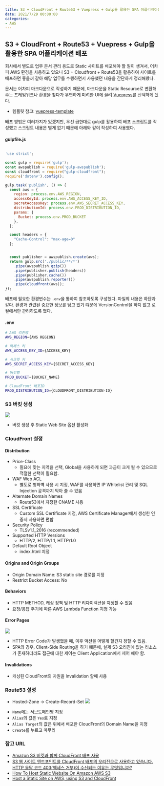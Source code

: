 ```yaml
---
title: S3 + CloudFront + Route53 + Vuepress + Gulp을 활용한 SPA 어플리케이션 배포
date: 2021/7/29 00:00:00
categories:
- AWS
---
```


## S3 + CloudFront + Route53 + Vuepress + Gulp을 활용한 SPA 어플리케이션 배포

회사에서 별도로 업무 문서 관리 용도로 Static 사이트를 배포해야 할 일이 생겨서, 어차피 AWS 환경을 사용하고 있으니 S3 + Cloudfront + Route53을 활용하여 사이트를 배포하면 좋을꺼 같아 해당 업무를 수행하면서 사용했던 내용을 간단하게 정리해봤다.

문서는 어차피 마크다운으로 작성하기 때문에, 마크다운을 Static Resource로 변환해주는 프레임워크나 환경을 찾다가 우연하게 미려한 UI에 끌려 [Vuepress](https://vuepress.vuejs.org/)를 선택하게 됬다.

- 템플릿 참고: [vuepress-template](https://github.com/stasson/vuepress-template)

배포 방법은 여러가지가 있겠지만, 우선 급한대로 gulp를 활용하여 배포 스크립트를 작성했고 스크립트 내용은 별게 없기 때문에 아래와 같이 작성하여 사용했다.

#### gulpfile.js
```javascript

'use strict';

const gulp = require('gulp');
const awspublish = require('gulp-awspublish');
const cloudfront = require("gulp-cloudfront");
require('dotenv').config();

gulp.task('publish', () => {
  const aws = {
    region: process.env.AWS_REGION,
    accessKeyId: process.env.AWS_ACCESS_KEY_ID,
    secretAccessKey: process.env.AWS_SECRET_ACCESS_KEY,
    distributionId: process.env.PROD_DISTRIBUTION_ID,
    params: {
      Bucket: process.env.PROD_BUCKET
    },
  };

  const headers = {
    "Cache-Control": "max-age=0"
  };


  const publisher = awspublish.create(aws);
  return gulp.src('./public/**/*')
    .pipe(awspublish.gzip())
    .pipe(publisher.publish(headers))
    .pipe(publisher.cache())
    .pipe(awspublish.reporter())
    .pipe(cloudfront(aws));
});
```
배포에 필요한 환경변수는 `.env`을 통하여 참조하도록 구성했다. 파일의 내용은 하단과 같다. 환경과 관련된 중요한 정보를 담고 있기 떄문에 VersionControl을 하지 않고 로컬에서만 관리하도록 했다.

#### .env
```bash
# AWS 리전명
AWS_REGION={AWS REGION} 

# 액세스 키
AWS_ACCESS_KEY_ID={ACCESS_KEY}

# 시크릿 키
AWS_SECRET_ACCESS_KEY={SECRET_ACCESS_KEY}

# 버킷명
PROD_BUCKET={BUCKET_NAME}

# CloudFront 배포ID
PROD_DISTRIBUTION_ID={CLOUDFRONT_DISTRIBUTION-ID}
```


### S3 버킷 생성
![](https://i.imgur.com/sM202Cw.png)
  - 버킷 생성 후 Static Web Site 옵션 활성화

### CloudFront 설정
#### Distribution
- Price-Class
  - 필요에 맞는 지역을 선택, Global을 사용하게 되면 과금이 크게 될 수 있으므로 적절한 선택이 필요함.
- WAF Web ACL
  - 별도로 병화벽 사용 시 지정, WAF를 사용하면 IP Whitelist 관리 및 SQL Injection 공격까지 막아 줄 수 있음
- Alternate Domain Names
  - Route53에서 지정한 CNAME 사용
- SSL Certificate
  - Custom SSL Certificate 지정, AWS Certificate Manager에서 생성한 인증서 사용하면 편함
- Security Policy
  - TLSv1.1_2016 (recommended)
- Supported HTTP Versions
  - HTTP/2, HTTP/1.1, HTTP/1.0
- Default Root Object
  - index.html 지정
#### Origins and Origin Groups
- Origin Domain Name: S3 static site 경로를 지정
- Restrict Bucket Access: No

#### Behaviors
- HTTP METHOD, 캐싱 정책 및 HTTP 리다이렉션을 지정할 수 있음
- 요청/응답 주기에 따른 AWS Lambda Function 지정 가능

#### Error Pages
![](https://i.imgur.com/KHZH6e4.png)
- HTTP Error Code가 발생했을 때, 이후 액션을 어떻게 할건지 정할 수 있음.
- SPA의 경우, Client-Side Routing을 하기 떄문에, 실제 S3 오리진에 없는 리소스가 존재하더라도 접근에 대한 제어는 Client Application에서 제어 해야 함.

#### Invalidations
- 캐싱된 CloudFront의 자원을 Invalidation 할때 사용 

### Route53 설정
* Hosted-Zone -> Create-Record-Set
![](https://i.imgur.com/P5clcf6.png)
- `Name`에는 서브도메인명 지정
- `Alias`의 값은 `Yes`로 지정
- `Alias Target`의 값은 위에서 배포한 CloudFront의 Domain Name을 지정
- `Create`를 누르고 마무리

### 참고 URL
- [Amazon S3 버킷과 함께 CloudFront 배포 사용](https://support.ptc.com/help/thingworx_hc/thingworx_utilities_8_hc/ko/index.html#page/ThingWorx_Utilities/Converge_CDNCloudFrontWS3.html)
- [S3 웹 사이트 엔드포인트를 CloudFront 배포의 오리진으로 사용하고 있습니다. HTTP 응답 코드 403(액세스 거부)이 수신되는 이유는 무엇입니까?](https://aws.amazon.com/ko/premiumsupport/knowledge-center/s3-website-cloudfront-error-403/)
- [How To Host Static Website On Amazon AWS S3](https://www.hackingnote.com/en/web-deployment/how-to-host-static-website-on-amazon-aws-s3)
- [Host a Static Site on AWS, using S3 and CloudFront](https://www.davidbaumgold.com/tutorials/host-static-site-aws-s3-cloudfront/)
